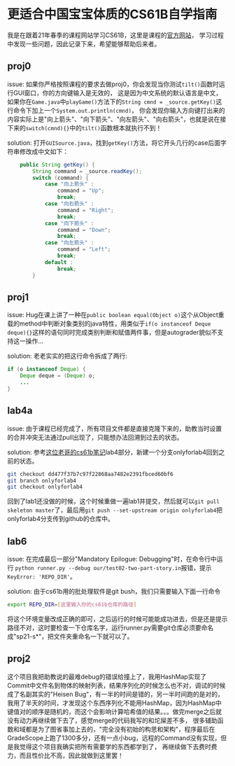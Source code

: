 # 更适合中国宝宝体质的CS61B自学指南

我是在跟着21年春季的课程网站学习CS61B，这里是课程的[官方网站](https://sp21.datastructur.es/index.html)，
学习过程中发现一些问题，因此记录下来，希望能够帮助后来者。

## proj0
issue: 如果你严格按照课程的要求去做proj0，你会发现当你测试`tilt()`函数时运行GUI窗口，你的方向键输入是无效的，
这是因为中文系统的默认语言是中文，如果你在`Game.java`中`playGame()`方法下的`String cmnd = _source.getKey()`这行命令下加上一个`System.out.println(cmnd)`，
你会发现你输入方向键打出来的内容实际上是"向上箭头"、"向下箭头"、"向左箭头"、"向右箭头"，也就是说在接下来的`switch(cmnd){}`中的`tilt()`函数根本就执行不到！

solution: 打开`GUISource.java`，找到`getKey()`方法，将它开头几行的case后面字符串修改成中文如下：
```java
    public String getKey() {
        String command = _source.readKey();
        switch (command) {
            case "向上箭头" :
                command = "Up";
                break;
            case "向右箭头" :
                command = "Right";
                break;
            case "向下箭头" :
                command = "Down";
                break;
            case "向左箭头" :
                command = "Left";
                break;
            default :
                break;
        }
```

## proj1
issue: Hug在课上讲了一种在`public boolean equal(Object o)`这个从Object重载的method中判断对象类别的java特性，用类似于`if(o instanceof Deque deque){}`这样的语句同时完成类别判断和赋值两件事，但是autograder貌似不支持这一操作...

solution: 老老实实的把这行命令拆成了两行:
```java
if (o instanceof Deque) {
    Deque deque = (Deque) o;
    ...
}
```

## lab4a
issue: 由于课程已经完成了，所有项目文件都是直接克隆下来的，助教当时设置的合并冲突无法通过pull出现了，只能想办法回溯到过去的状态。

solution: 参考[这位老哥的cs61b笔记](https://github.com/lyorz/CS61B-labs)lab4部分，新建一个分支onlyforlab4回到之前的状态。
```bash
git checkout dd477f37b7c97f22868aa7482e2391fbced60bf6
git branch onlyforlab4
git checkout onlyforlab4
```
回到了lab1还没做的时候，这个时候重做一遍lab1并提交，然后就可以`git pull skeleton master`了，最后用`git push --set-upstream origin onlyforlab4`把onlyforlab4分支传到github的仓库中。

## lab6
issue: 在完成最后一部分"Mandatory Epilogue: Debugging"时，在命令行中运行
`python runner.py --debug our/test02-two-part-story.in`报错，提示`KeyError: 'REPO_DIR'`。

solution: 由于cs61b用的批处理软件是git bush，我们只需要输入下面一行命令
```bash
export REPO_DIR=[这里输入你的cs61b仓库的路径]
```
将这个环境变量改成正确的即可，之后运行的时候可能能成功进去，但是还是提示路径不对，这时要检查一下仓库名字，运行runner.py需要git仓库必须要命名成"sp21-s*"，把文件夹重命名一下就可以了。

## proj2
这个项目我把助教说的最难debug的错误给撞上了，我用HashMap实现了Commit中文件名到物体的映射列表，结果序列化的时候怎么也不对，调试的时候成了名副其实的"Heisen Bug"，有一半的时间是错的，另一半时间跑的是对的，
我用了半天的时间，才发现这个东西序列化不能用HashMap，因为HashMap中键值对的顺序是随机的，而这个会影响计算哈希值的结果。。。做完merge之后就没有动力再继续做下去了，感觉merge的代码我写的和坨屎差不多，
很多辅助函数和域都是为了图省事加上去的，"完全没有初始的构思和架构"，程序最后在GradeScope上跑了1300多分，还有一点小bug，远程的Command没有实现，但是我觉得这个项目我确实把所有需要学的东西都学到了，
再继续做下去费时费力，而且性价比不高，因此就做到这里罢！
